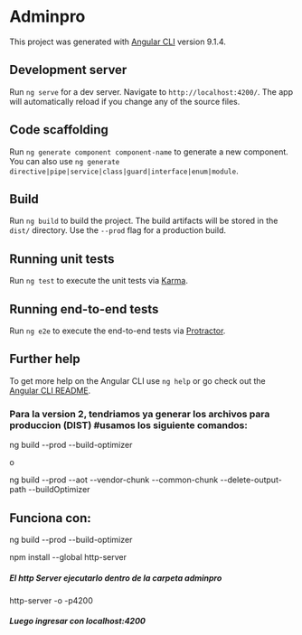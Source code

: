 # Adminpro

This project was generated with [Angular CLI](https://github.com/angular/angular-cli) version 9.1.4.

## Development server

Run `ng serve` for a dev server. Navigate to `http://localhost:4200/`. The app will automatically reload if you change any of the source files.

## Code scaffolding

Run `ng generate component component-name` to generate a new component. You can also use `ng generate directive|pipe|service|class|guard|interface|enum|module`.

## Build

Run `ng build` to build the project. The build artifacts will be stored in the `dist/` directory. Use the `--prod` flag for a production build.

## Running unit tests

Run `ng test` to execute the unit tests via [Karma](https://karma-runner.github.io).

## Running end-to-end tests

Run `ng e2e` to execute the end-to-end tests via [Protractor](http://www.protractortest.org/).

## Further help

To get more help on the Angular CLI use `ng help` or go check out the [Angular CLI README](https://github.com/angular/angular-cli/blob/master/README.md).

### Para la version 2, tendriamos ya generar los archivos para produccion (DIST) #usamos los siguiente comandos:

ng build --prod --build-optimizer

o

ng build --prod --aot --vendor-chunk --common-chunk --delete-output-path --buildOptimizer

## Funciona con:

ng build --prod --build-optimizer

npm install --global http-server

##### El http Server ejecutarlo dentro de la carpeta adminpro

http-server -o -p4200

##### Luego ingresar con localhost:4200 
